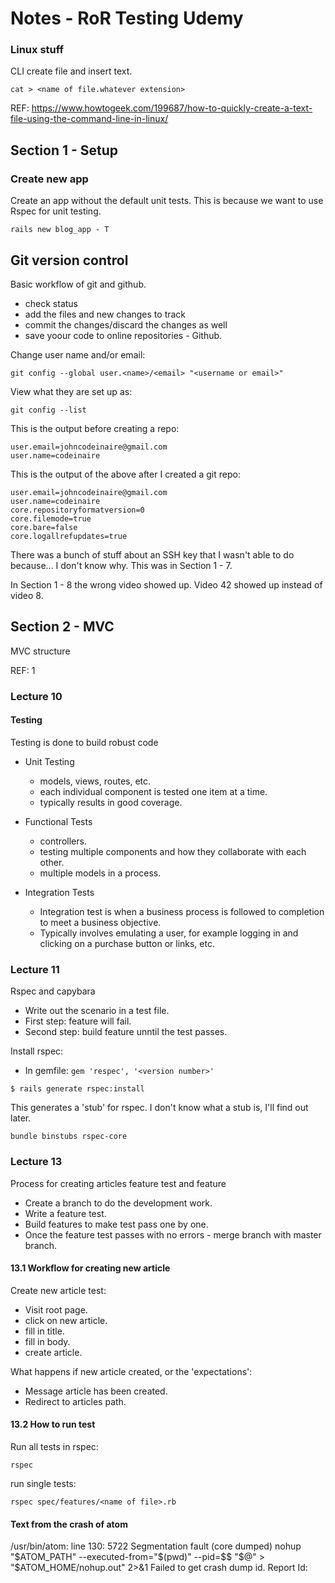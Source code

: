 # Notes - RoR Testing Udemy

### Linux stuff

CLI create file and insert text.

`cat > <name of file.whatever extension>`

REF: https://www.howtogeek.com/199687/how-to-quickly-create-a-text-file-using-the-command-line-in-linux/

## Section 1 - Setup

### Create new app

Create an app without the default unit tests. This is because we want to use Rspec for unit testing.

`rails new blog_app - T`

## Git version control

Basic workflow of git and github.
- check status
- add the files and new changes to track
- commit the changes/discard the changes as well
- save yoour code to online repositories - Github.

Change user name and/or email:

`git config --global user.<name>/<email> "<username or email>"`

View what they are set up as:

`git config --list`

This is the output before creating a repo:

```
user.email=johncodeinaire@gmail.com
user.name=codeinaire
```

This is the output of the above after I created a git repo:

```
user.email=johncodeinaire@gmail.com
user.name=codeinaire
core.repositoryformatversion=0
core.filemode=true
core.bare=false
core.logallrefupdates=true
```

There was a bunch of stuff about an SSH key that I wasn't able to do because... I don't know why. This was in Section 1 - 7.

In Section 1 - 8 the wrong video showed up. Video 42 showed up instead of video 8.

## Section 2 - MVC

MVC structure

REF: 1

### Lecture 10

#### Testing

Testing is done to build robust code

- Unit Testing
  - models, views, routes, etc.
  - each individual component is tested one item at a time.
  - typically results in good coverage.

- Functional Tests
  - controllers.
  - testing multiple components and how they collaborate with each other.
  - multiple models in a process.

- Integration Tests
  - Integration test is when a business process is followed to completion to meet a business objective.
  - Typically involves emulating a user, for example logging in and clicking on a purchase button or links, etc.

### Lecture 11

Rspec and capybara
- Write out the scenario in a test file.
- First step: feature will fail.
- Second step: build feature unntil the test passes.

Install rspec:

- In gemfile:
 `gem 'respec', '<version number>'`

`$ rails generate rspec:install`

This generates a 'stub' for rspec. I don't know what a stub is, I'll find out later.

`bundle binstubs rspec-core`

### Lecture 13

Process for creating articles feature test and feature
- Create a branch to do the development work.
- Write a feature test.
- Build features to make test pass one by one.
- Once the feature test passes with no errors - merge branch with master branch.


#### 13.1 Workflow for creating new article

Create new article test:
- Visit root page.
- click on new article.
- fill in title.
- fill in body.
- create article.

What happens if new article created, or the 'expectations':
- Message article has been created.
- Redirect to articles path.

#### 13.2 How to run test

Run all tests in rspec:

`rspec`

run single tests:

`rspec spec/features/<name of file>.rb`

#### Text from the crash of atom

/usr/bin/atom: line 130:  5722 Segmentation fault      (core dumped) nohup "$ATOM_PATH" --executed-from="$(pwd)" --pid=$$ "$@" > "$ATOM_HOME/nohup.out" 2>&1
Failed to get crash dump id.
Report Id:
